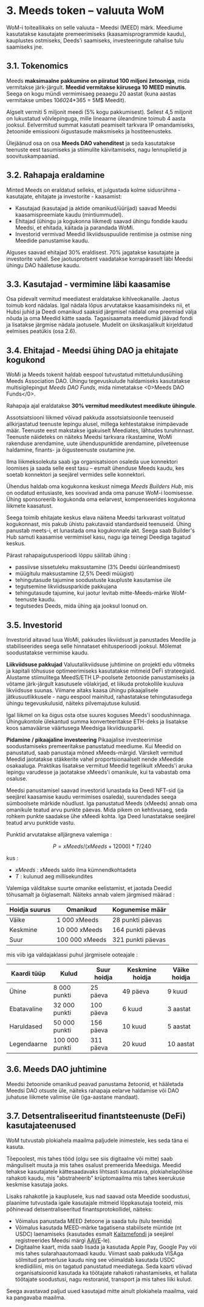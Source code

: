 # 3. Meeds token – valuuta WoM

WoM-i toiteallikaks on selle valuuta – Meedsi (MEED) märk. Meediume kasutatakse kasutajate premeerimiseks (kaasamisprogrammide kaudu), kauplustes ostmiseks, Deeds'i saamiseks, investeeringute rahalise tulu saamiseks jne.

## 3.1. Tokenomics

Meeds **maksimaalne pakkumine on piiratud 100 miljoni žetooniga**, mida vermitakse järk-järgult. **Meedid vermitakse kiirusega 10 MEED minutis**. Seega on kogu mündi vermimisaeg peaaegu 20 aastat (kuna aastas vermitakse umbes 10*60*24*365 = 5M$ Meedit).

Algselt vermiti 5 miljonit meedi (5% kogu pakkumisest). Sellest 4,5 miljonit on lukustatud võlvlepinguga, mille lineaarne üleandmine toimub 4 aasta jooksul. Eelvermitud summat kasutati peamiselt tarkvara IP omandamiseks, žetoonide emissiooni õigustasude maksmiseks ja hostiteenusteks.

Ülejäänud osa on osa __Meeds DAO vahenditest__ ja seda kasutatakse teenuste eest tasumiseks ja stiimulite käivitamiseks, nagu lennupiletid ja soovituskampaaniad.


## 3.2. Rahapaja eraldamine

Minted Meeds on eraldatud selleks, et julgustada kolme sidusrühma - kasutajate, ehitajate ja investorite - kaasamist:

- Kasutajad (kasutajad ja aktide omanikud/üürijad) saavad Meedsi kaasamispreemiate kaudu (mintiummudel).
- Ehitajad (ühingu ja kogukonna liikmed) saavad ühingu fondide kaudu Meedsi, et ehitada, käitada ja parandada WoMi.
- Investorid vermivad Meedid likviidsuspuulide rentimise ja ostmise ning Meedide panustamise kaudu.

Alguses saavad ehitajad 30% eraldisest. 70% jagatakse kasutajate ja investorite vahel. See jaotusprotsent vaadatakse korrapäraselt läbi Meedsi ühingu DAO hääletuse kaudu.

## 3.3. Kasutajad - vermimine läbi kaasamise

Osa pidevalt vermitud meediatest eraldatakse kihlveokanalile. Jaotus toimub kord nädalas. Igal nädala lõpus arvutatakse kaasamisindeks nii, et Hubsi juhid ja Deedi omanikud saaksid järgmisel nädalal oma preemiad välja nõuda ja oma Meedid kätte saada. Tagasisaamata meediumid jäävad fondi ja lisatakse järgmise nädala jaotusele. Mudelit on üksikasjalikult kirjeldatud eelmises peatükis (osa 2.6).

## 3.4. Ehitajad - Meedsi ühing DAO ja ehitajate kogukond

WoMi ja Meeds tokenit haldab eespool tutvustatud mittetulundusühing Meeds Association DAO. Ühingu tegevuskulude haldamiseks kasutatakse multisigilepingut _Meeds DAO Funds_, mida nimetatakse <0>Meeds DAO Funds</0>.

Rahapaja ajal eraldatakse **30% vermitud meedikutest meedikute ühingule**.

Assotsiatsiooni liikmed võivad pakkuda assotsiatsioonile teenuseid allkirjastatud teenuste lepingu alusel, millega kehtestatakse inimpäevade määr. Teenuste eest makstakse igakuiselt Meediates, lähtudes turuhinnast. Teenuste näideteks on näiteks Meedsi tarkvara rikastamine, WoMi rakenduse arendamine, uute ühenduspunktide arendamine, pilveteenuse haldamine, finants- ja õigusteenuste osutamine jne.

Ilma liikmeksolekuta saab iga organisatsioon osaleda uue konnektori loomises ja saada selle eest tasu – esmalt ühenduse Meeds kaudu, kes soetab konnektori ja seejärel vermides selle konnektori.

Ühendus haldab oma kogukonna keskust nimega _Meeds Builders Hub_, mis on oodatud entusiaste, kes soovivad anda oma panuse WoM-i loomisesse. Ühing sponsoreerib kogukonda oma eelarvest, kompenseerides kogukonna liikmete kaasatust.

Seega toimib ehitajate keskus elava näitena Meedsi tarkvarast volitatud kogukonnast, mis pakub ühistu pakutavaid standardseid teenuseid. Ühing panustab meets-i, et lunastada oma kogukonnale akt. Seega saab Builder's Hub samuti kaasamise vermimisel kasu, nagu iga teinegi Deediga tagatud keskus.

Pärast rahapaigutusperioodi lõppu säilitab ühing :

- passiivse sissetuleku maksustamine (3% Deedsi üürileandmisest)
- müügitulu maksustamine (2,5% Deedi müügist)
- tehingutasude tajumine soodustuste kaupluste kasutamise üle
- tegutsemine likviidsusparkide pakkujana
- tehingutasude tajumine, kui jaotur levitab mitte-Meeds-märke WoM-teenuste kaudu.
- tegutsedes Deeds, mida ühing aja jooksul loonud on.


## 3.5. Investorid

Investorid aitavad luua WoMi, pakkudes likviidsust ja panustades Meedile ja stabiliseerides seega selle hinnataset ehitusperioodi jooksul. Mõlemat soodustatakse vermimise kaudu.

**Liikviidsuse pakkujad** Valuutalikviidsuse juhtimine on projekti edu võtmeks ja kapitali tõhususe optimeerimiseks kasutatakse mitmeid DeFi strateegiaid. Alustame stiimulitega MeedS/ETH LP-poolsete žetoonide panustamiseks ja võtame järk-järgult kasutusele võlakirjad, et liikuda protokollile kuuluva likviidsuse suunas. Viimane aitaks kaasa ühingu pikaajalisele jätkusuutlikkusele - nagu eespool mainitud, rahastatakse tehingutasudega ühingu tegevuskulusid, näiteks pilvemajutuse kulusid.

Igal liikmel on ka õigus osta otse suures koguses Meeds'i soodushinnaga. Ühingukontole ülekantud summa konverteeritakse ETH-deks ja lisatakse koos samaväärse väärtusega Meedsiga likviidsusparki.

**Pidamine / pikaajaline investeering** Pikaajalise investeerimise soodustamiseks premeeritakse panustatud meediume. Kui Meedid on panustatud, saab panustaja mõned xMeeds-märgid. Värskelt vermitud Meedid jaotatakse stäkkerite vahel proportsionaalselt nende xMeedide osakaaluga. Praktikas lisatakse vermitud Meedid tegelikult xMeeds'i aruka lepingu varudesse ja jaotatakse xMeeds'i omanikule, kui ta vabastab oma osaluse.

Meedsi panustamisel saavad investorid lunastada ka Deedi NFT-sid (ja seejärel kaasamise kaudu vermimises osaleda), suurendades seega sümboolsete märkide nõudlust. Iga panustatud Meeds (xMeeds) annab oma omanikule teatud arvu punkte päevas. Mida pikem on kehtivusaeg, seda rohkem punkte saadakse ühe xMeedi kohta. Iga Deed lunastatakse seejärel teatud arvu punktide vastu.

Punktid arvutatakse alljärgneva valemiga :

 $$ P = xMeeds / (xMeeds + 12000) * T / 240 $$

 kus :

- $xMeeds$ : xMeeds saldo ilma kümnendkohtadeta
- $T$ : kulunud aeg millisekundites

Valemiga välditakse suurte omanike eelistamist, et jaotada Deedid tõhusamalt ja õiglasemalt. Näiteks annab valem järgmised määrad :

| **Hoidja suurus** | **Omanikud**   | **Kogunemise määr** |
| ----------------- | -------------- | ------------------- |
| Väike             | 1 000 xMeeds   | 28 punkti päevas    |
| Keskmine          | 10 000 xMeeds  | 164 punkti päevas   |
| Suur              | 100 000 xMeeds | 321 punkti päevas   |


mis viib iga valdajaklassi puhul järgmisele ooteajale :

| **Kaardi tüüp** | **Kulud**      | **Suur hoidja** | **Keskmine hoidja** | **Väike hoidja** |
| --------------- | -------------- | --------------- | ------------------- | ---------------- |
| Ühine           | 8 000 punkti   | 25 päeva        | 49 päeva            | 9 kuud           |
| Ebatavaline     | 32 000 punkti  | 100 päeva       | 6 kuud              | 3 aastat         |
| Haruldased      | 50 000 punkti  | 156 päeva       | 10 kuud             | 5 aastat         |
| Legendaarne     | 100 000 punkti | 311 päeva       | 20 kuud             | 10 aastat        |

## 3.6. Meeds DAO juhtimine

Meedsi žetoonide omanikud peavad panustama žetoonid, et hääletada Meedsi DAO otsuste üle, näiteks rahapaja eelarve haldamise või DAO juhatuse liikmete valimise üle (iga-aastane mandaat).

## 3.7. Detsentraliseeritud finantsteenuste (DeFi) kasutajateenused

WoM tutvustab plokiahela maailma paljudele inimestele, kes seda täna ei kasuta.

Tõepoolest, mis tahes tööd (olgu see siis digitaalne või mitte) saab mänguliselt muuta ja mis tahes osalust premeerida Meedsiga. Meedid tehakse kasutajatele kättesaadavaks lihtsasti kasutatava, plokiahelapõhise rahakoti kaudu, mis "abstraheerib" krüptomaailma mis tahes keerukuse keskmise kasutaja jaoks.

Lisaks rahakotile ja kauplusele, kus nad saavad osta Meedide soodustusi, plaanime tutvustada igale kasutajale mitmeid lõppkasutaja tooteid, mis põhinevad detsentraliseeritud finantsprotokollidel, näiteks:

- Võimalus panustada MEED žetoone ja saada tulu (tulu teenida)
- Võimalus kasutada MEED-märke tagatisena stabiilsete müntide (nt USDC) laenamiseks (kasutades esmalt [Kaitsmefondi](https://app.rari.capital/fuse) ja seejärel registreerides Meedsi märgi [AAVE](https://aave.com/)-le).
- Digitaalne kaart, mida saab lisada ja kasutada Apple Pay, Google Pay või mis tahes sularahaautomaadi kaudu. Viimast saab pakkuda VISAga sõlmitud partnerluse kaudu ning see võimaldab kasutada USDC krediidiliini, mis on tagatud panustatud meediatega. Seda kaarti võivad organisatsioonid kasutada ka töötajate rahakoti rahastamiseks, et hallata töötajate soodustusi, nagu restoranid, transport ja mis tahes liiki kulud.

Seega avastavad paljud uued kasutajad mitte ainult plokiahela maailma, vaid ka pangavaba maailma.

 
